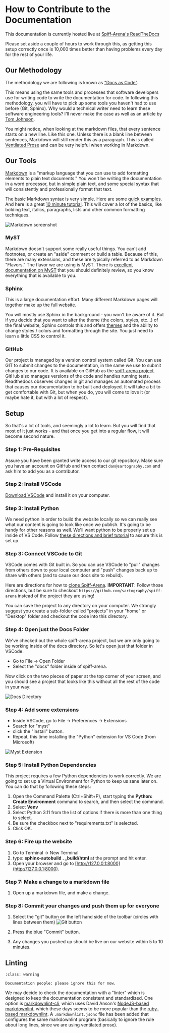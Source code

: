 # How to Contribute to the Documentation

This documentation is currently hosted live at [Spiff-Arena's ReadTheDocs](https://spiff-arena.readthedocs.io/en/latest/)

Please set aside a couple of hours to work through this, as getting this setup correctly once is 10,000 times better than having problems every day for the rest of your life.

## Our Methodology 

The methodology we are following is known as ["Docs as Code"](https://www.writethedocs.org/guide/docs-as-code/).

This means using the same tools and processes that software developers use for writing code to write the documentation for code.
In following this methodology, you will have to pick up some tools you haven't had to use before (Git, Sphinx).
Why would a technical writer need to learn these software engineering tools?
I'll never make the case as well as an article by [Tom Johnson](https://idratherbewriting.com/trends/trends-to-follow-or-forget-docs-as-code.html).

You might notice, when looking at the markdown files, that every sentence starts on a new line.
Like this one.
Unless there is a blank line between sentences, Markdown will still render this as a paragraph.
This is called [Ventilated Prose](https://vanemden.wordpress.com/2009/01/01/ventilated-prose/) and can be very helpful when working in Markdown.


## Our Tools

[Markdown](https://www.markdownguide.org/getting-started/) is a "markup language that you can use to add formatting elements to plain text documents."
You won't be writing the documentation in a word processor, but in simple plain text, and some special syntax that will consistently and professionally format that text.  

The basic Markdown syntax is very simple.
Here are some [quick examples](https://commonmark.org/help/). And here is a great [10 minute tutorial](https://commonmark.org/help/tutorial/).
This will cover a lot of the basics, like bolding text, italics, paragraphs, lists and other common formatting techniques.

![Markdown screenshot](./images/markdown.png "Markdown example")

### MyST

Markdown doesn't support some really useful things.
You can't add footnotes, or create an "aside" comment or build a table.
Because of this, there are many extensions, and these are typically referred to as Markdown "Flavors."
The flavor we are using is MyST.
There is [excellent documentation on MyST](https://myst-parser.readthedocs.io/en/v0.13.5/using/syntax.html) that you should definitely review, so you know everything that is available to you.


### Sphinx

This is a large documentation effort.
Many different Markdown pages will together make up the full website.

You will mostly use Sphinx in the background - you won't be aware of it.
But if you decide that you want to alter the theme (the colors, styles, etc...) of the final website, Sphinx controls this and offers [themes](https://sphinx-themes.org/) and the ability to change styles / colors and formatting through the site.
You just need to learn a little CSS to control it.


### GitHub

Our project is managed by a version control system called Git.
You can use GIT to submit changes to the documentation, in the same we use to submit changes to our code.
It is available on GitHub as the [spiff-arena project](https://github.com/sartography/spiff-arena).
GitHub also manages versions of the code and handles running tests.
Readthedocs observes changes in git and manages an automated process that causes our documentation to be built and deployed.
It will take a bit to get comfortable with Git, but when you do, you will come to love it (or maybe hate it, but with a lot of respect).

## Setup

So that's a lot of tools, and seemingly a lot to learn.
But you will find that most of it just works - and that once you get into a regular flow, it will become second nature.


### Step 1:  Pre-Requisites

Assure you have been granted write access to our git repository.
Make sure you have an account on GitHub and then contact `dan@sartography.com` and ask him to add you as a contributor.


### Step 2:  Install VSCode

[Download VSCode](https://code.visualstudio.com/) and install it on your computer.

### Step 3: Install Python 

We need python in order to build the website locally so we can really see what our content is going to look like once we publish.
It's going to be handy for other reasons as well.
We'll want python to be properly set up inside of VS Code.
Follow [these directions and brief tutorial](https://code.visualstudio.com/docs/python/python-tutorial) to assure this is set up.


### Step 3: Connect VSCode to Git

VSCode comes with Git built in.
So you can use VSCode to "pull" changes from others down to your local computer and "push" changes back up to share with others (and to cause our docs site to rebuild).

Here are directions for how to [clone Spiff-Arena](https://learn.microsoft.com/en-us/azure/developer/javascript/how-to/with-visual-studio-code/clone-github-repository?tabs=create-repo-command-palette%2Cinitialize-repo-activity-bar%2Ccreate-branch-command-palette%2Ccommit-changes-command-palette%2Cpush-command-palette#clone-repository).
**IMPORTANT**: Follow those directions, but be sure to checkout `https://github.com/sartography/spiff-arena` instead of the project they are using!

You can save the project to any directory on your computer.
We strongly suggest you create a sub-folder called "projects" in your "home" or "Desktop" folder and checkout the code into this directory.  

### Step 4: Open just the Docs Folder

We've checked out the whole spiff-arena project, but we are only going to be working inside of the docs directory.
So let's open just that folder in VSCode.

* Go to File -> Open Folder 
* Select the "docs" folder inside of spiff-arena.

Now click on the two pieces of paper at the top corner of your screen, and you should see a project that looks like this without all the rest of the code in your way:

![Docs Directory](./images/docs_dir.png "Docs Directory")


### Step 4: Add some extensions

* Inside VSCode, go to File -> Preferences -> Extensions
* Search for "myst"
* click the "install" button.
* Repeat, this time installing the "Python" extension for VS Code (from Microsoft)

![Myst Extension](./images/myst.png "Search or MyST in extensions")


### Step 5: Install Python Dependencies

This project requires a few Python dependencies to work correctly.
We are going to set up a Virtual Environment for Python to keep us sane later on.
You can do that by following these steps:

1. Open the Command Palette (Ctrl+Shift+P), start typing the **Python: Create Environment** command to search, and then select the command. 
1. Select **Venv**
1. Select Python 3.11 from the list of options if there is more than one thing to select.
1. Be sure the checkbox next to "requirements.txt" is selected.
1. Click OK.

### Step 6: Fire up the website

1. Go to Terminal ->  New Terminal
1. type:  **sphinx-autobuild . _build/html** at the prompt and hit enter.
1. Open your browser and go to [http://127.0.0.1:8000](http://127.0.0.1:8000).


### Step 7:  Make a change to a markdown file

1. Open up a markdown file, and make a change. 

### Step 8:  Commit your changes and push them up for everyone

1. Select the "git" button on the left hand side of the toolbar (circles with lines between them) ![Git button](./images/git.png "Git button") 

2. Press the blue "Commit" button.

3. Any changes you pushed up should be live on our website within 5 to 10 minutes.

## Linting

```{admonition} Linting is just an idea
:class: warning

Documentation people: please ignore this for now.
```

We may decide to check the documentation with a "linter" which is designed to keep the documentation consistent and standardized.
One option is [markdownlint-cli](https://github.com/igorshubovych/markdownlint-cli), which uses David Anson's [NodeJS-based markdownlint](https://github.com/DavidAnson/markdownlint), which these days seems to be more popular than the [ruby-based markdownlint](https://github.com/markdownlint/markdownlint).
A `.markdownlint.jsonc` file has been added that configures the same markdownlint program (basically to ignore the rule about long lines, since we are using ventilated prose).
